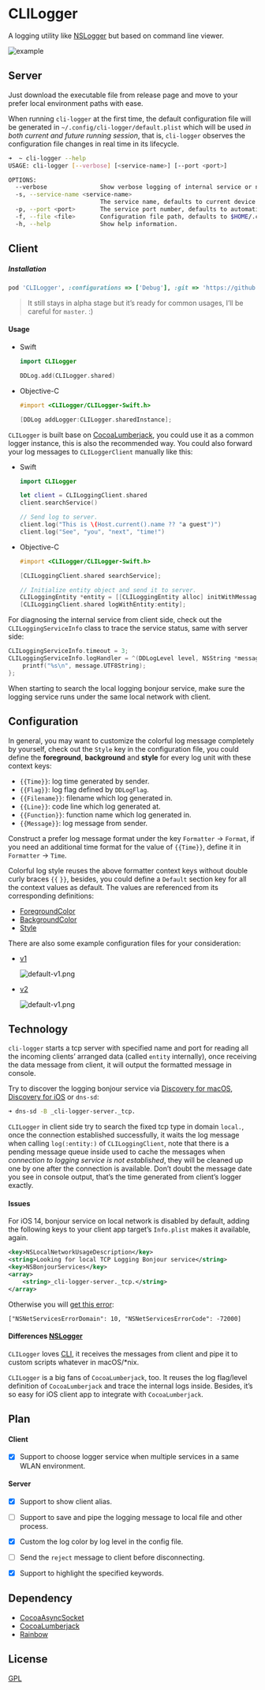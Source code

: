 # CLILogger

A logging utility like [NSLogger](https://github.com/fpillet/NSLogger) but based on command line viewer.

![example](./Resources/example.png)

## Server

Just download the executable file from release page and move to your prefer local environment paths with ease.

When running `cli-logger` at the first time, the default configuration file will be generated in `~/.config/cli-logger/default.plist` which will be used *in both current and future running session*, that is, `cli-logger` observes the configuration file changes in real time in its lifecycle.

```bash
➜  ~ cli-logger --help
USAGE: cli-logger [--verbose] [<service-name>] [--port <port>]

OPTIONS:
  --verbose               Show verbose logging of internal service or not.
  -s, --service-name <service-name>
                          The service name, defaults to current device host name.
  -p, --port <port>       The service port number, defaults to automatic.
  -f, --file <file>       Configuration file path, defaults to $HOME/.config/clilogger/default.plist.
  -h, --help              Show help information.
```



## Client

##### Installation

```ruby
pod 'CLILogger', :configurations => ['Debug'], :git => 'https://github.com/CLILogger/CLILogger', :branch => 'master'
```

> It still stays in alpha stage but it’s ready for common usages, I’ll be careful for `master`. :)



#### Usage

* Swift 

  ```swift
  import CLILogger
  
  DDLog.add(CLILogger.shared)
  ```

* Objective-C

  ```objective-c
  #import <CLILogger/CLILogger-Swift.h>
  
  [DDLog addLogger:CLILogger.sharedInstance];
  ```

`CLILogger` is built base on [CocoaLumberjack](https://github.com/CocoaLumberjack/CocoaLumberjack), you could use it as a common logger instance, this is also the recommended way. You could also forward your log messages to `CLILoggerClient` manually like this:

* Swift

  ```swift
  import CLILogger
  
  let client = CLILoggingClient.shared
  client.searchService()
  
  // Send log to server.
  client.log("This is \(Host.current().name ?? "a guest")")
  client.log("See", "you", "next", "time!")
  ```
  
* Objective-C

  ```objective-c
  #import <CLILogger/CLILogger-Swift.h>
  
  [CLILoggingClient.shared searchService];
  
  // Initialize entity object and send it to server.
  CLILoggingEntity *entity = [[CLILoggingEntity alloc] initWithMessage:@"Hello, world!" flag:DDLogFlagInfo module:[NSString stringWithFormat:@"%s", __FILE__]];
  [CLILoggingClient.shared logWithEntity:entity];
  ```

For diagnosing the internal service from client side, check out the `CLILoggingServiceInfo` class to trace the service status, same with server side:

```objective-c
CLILoggingServiceInfo.timeout = 3;
CLILoggingServiceInfo.logHandler = ^(DDLogLevel level, NSString *message) {
    printf("%s\n", message.UTF8String);
};
```

When starting to search the local logging bonjour service, make sure the logging service runs under the same local network with client.



## Configuration

In general, you may want to customize the colorful log message completely by yourself, check out the `Style` key in the configuration file, you could define the **foreground**, **background** and **style** for every log unit with these context keys:

* `{{Time}}`: log time generated by sender.
* `{{Flag}}`: log flag defined by `DDLogFlag`.
* `{{Filename}}`: filename which log generated in.
* `{{Line}}`: code line which log generated at.
* `{{Function}}`: function name which log generated in.
* `{{Message}}`: log message from sender.

Construct a prefer log message format under the key `Formatter` -> `Format`, if you need an additional time format for the value of `{{Time}}`, define it in `Formatter` -> `Time`.

Colorful log style reuses the above formatter context keys without double curly braces `{{` `}}`, besides, you could define a `Default` section key for all the context values as default. The values are referenced from its corresponding definitions:

* [ForegroundColor](https://github.com/onevcat/Rainbow/blob/master/Sources/Color.swift)
* [BackgroundColor](https://github.com/onevcat/Rainbow/blob/master/Sources/BackgroundColor.swift)
* [Style](https://github.com/onevcat/Rainbow/blob/master/Sources/Style.swift)

There are also some example configuration files for your consideration:

* [v1](./Resources/default-v1.plist)

  ![default-v1.png](./Resources/default-v1.png)

* [v2](./Resources/default-v2.plist)

  ![default-v1.png](./Resources/default-v2.png)



## Technology

`cli-logger` starts a tcp server with specified name and port for reading all the incoming clients’ arranged data (called `entity` internally), once receiving the data message from client, it will output the formatted message in console.

Try to discover the logging bonjour service via [Discovery for macOS](https://apps.apple.com/app/discovery-dns-sd-browser/id1381004916?mt=12), [Discovery for iOS](https://apps.apple.com/app/discovery-dns-sd-browser/id305441017) or `dns-sd`:

```bash
➜ dns-sd -B _cli-logger-server._tcp.
```

`CLILogger` in client side try to search the fixed tcp type in domain `local.`,  once the connection established successfully, it waits the log message when calling `log(:entity:)` of `CLILoggingClient`, note that there is a pending message queue inside used to cache the messages when *connection to logging service is not established*, they will be cleaned up one by one after the connection is available. Don’t doubt the message date you see in console output, that’s the time generated from client’s logger exactly.



#### Issues

For iOS 14, bonjour service on local network is disabled by default, adding the following keys to your client app target’s `Info.plist` makes it available, again.

```xml
<key>NSLocalNetworkUsageDescription</key>
<string>Looking for local TCP Logging Bonjour service</string>
<key>NSBonjourServices</key>
<array>
	<string>_cli-logger-server._tcp.</string>
</array>
```

Otherwise you will [get this error](https://developer.apple.com/forums/thread/653316):

````
["NSNetServicesErrorDomain": 10, "NSNetServicesErrorCode": -72000]
````



#### Differences [NSLogger](https://github.com/fpillet/NSLogger)

`CLILogger` loves [CLI](https://en.wikipedia.org/wiki/Command-line_interface), it receives the messages from client and pipe it to custom scripts whatever in macOS/*nix.

`CLILogger` is a big fans of `CocoaLumberjack`, too. It reuses the log flag/level definition of `CocoaLumberjack` and trace the internal logs inside. Besides, it’s so easy for iOS client app to integrate with `CocoaLumberjack`.



## Plan

#### Client

- [x] Support to choose logger service when multiple services in a same WLAN environment.

#### Server

- [x] Support to show client alias.
- [ ] Support to save and pipe the logging message to local file and other process.
- [x] Custom the log color by log level in the config file.
- [ ] Send the `reject` message to client before disconnecting.
- [x] Support to highlight the specified keywords.



## Dependency

* [CocoaAsyncSocket](https://github.com/robbiehanson/CocoaAsyncSocket)
* [CocoaLumberjack](https://github.com/CocoaLumberjack/CocoaLumberjack)
* [Rainbow](https://github.com/onevcat/Rainbow)



## License

[GPL](./LICENSE.txt)

